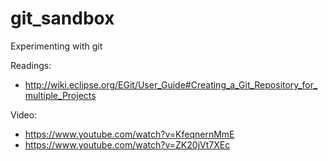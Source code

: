 # git_sandbox
Experimenting with git

Readings:
 - http://wiki.eclipse.org/EGit/User_Guide#Creating_a_Git_Repository_for_multiple_Projects

Video:
 - https://www.youtube.com/watch?v=KfeqnernMmE
 - https://www.youtube.com/watch?v=ZK20jVt7XEc
